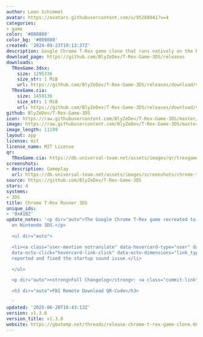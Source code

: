 ```yaml
---
author: Leon Schimmel
avatar: https://avatars.githubusercontent.com/u/95288041?v=4
categories:
- game
color: '#888888'
color_bg: '#808080'
created: '2024-09-23T19:13:37Z'
description: Google Chrome T-Rex game clone that runs natively on the Nintendo 3DS
download_page: https://github.com/BlyZeDev/T-Rex-Game-3DS/releases
downloads:
  TRexGame.3dsx:
    size: 1295336
    size_str: 1 MiB
    url: https://github.com/BlyZeDev/T-Rex-Game-3DS/releases/download/v1.3.0/TRexGame.3dsx
  TRexGame.cia:
    size: 1459136
    size_str: 1 MiB
    url: https://github.com/BlyZeDev/T-Rex-Game-3DS/releases/download/v1.3.0/TRexGame.cia
github: BlyZeDev/T-Rex-Game-3DS
icon: https://raw.githubusercontent.com/BlyZeDev/T-Rex-Game-3DS/master/assets/icon.png
image: https://raw.githubusercontent.com/BlyZeDev/T-Rex-Game-3DS/master/assets/banner.png
image_length: 11199
layout: app
license: mit
license_name: MIT License
qr:
  TRexGame.cia: https://db.universal-team.net/assets/images/qr/trexgame-cia.png
screenshots:
- description: Gameplay
  url: https://db.universal-team.net/assets/images/screenshots/chrome-t-rex-runner-3ds/gameplay.png
source: https://github.com/BlyZeDev/T-Rex-Game-3DS
stars: 4
systems:
- 3DS
title: Chrome T-Rex Runner 3DS
unique_ids:
- '0xA1B2'
update_notes: '<p dir="auto">The Google Chrome T-Rex game recreated to run natively
  on Nintendo 3DS.</p>

  <ul dir="auto">

  <li><a class="user-mention notranslate" data-hovercard-type="user" data-hovercard-url="/users/MillKeny/hovercard"
  data-octo-click="hovercard-link-click" data-octo-dimensions="link_type:self" href="https://github.com/MillKeny">@MillKeny</a>
  reported and fixed the startup sound issue.</li>

  </ul>

  <p dir="auto"><strong>Full Changelog</strong>: <a class="commit-link" href="https://github.com/BlyZeDev/T-Rex-Game-3DS/compare/v1.2.0...v1.3.0"><tt>v1.2.0...v1.3.0</tt></a></p>

  <h3 dir="auto">FBI Remote Download QR-Code</h3>

  '
updated: '2025-06-28T18:43:13Z'
version: v1.3.0
version_title: v1.3.0
website: https://gbatemp.net/threads/release-chrome-t-rex-game-clone.661573
---
```

